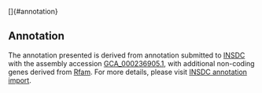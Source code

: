 []{#annotation}

Annotation
----------

The annotation presented is derived from annotation submitted to
[INSDC](http://www.insdc.org) with the assembly accession
[GCA\_000236905.1](http://www.ebi.ac.uk/ena/data/view/GCA_000236905.1),
with additional non-coding genes derived from
[Rfam](http://rfam.xfam.org/). For more details, please visit [INSDC
annotation
import](http://ensemblgenomes.org/info/data/insdc_annotation).
